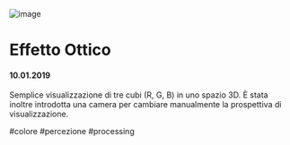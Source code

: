 ![image](https://github.com/KeremTurkyilmaz/TypeMismatchSketches/blob/master/Cubo%20RGB/image/CuboRGB02.png)

# Effetto Ottico

#### 10.01.2019

Semplice visualizzazione di tre cubi (R, G, B) in uno spazio 3D. È stata inoltre introdotta una camera per cambiare manualmente la prospettiva di visualizzazione.

\#colore \#percezione \#processing

